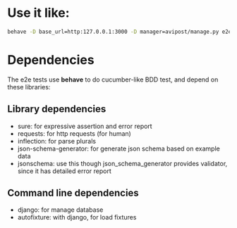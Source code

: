 # Use it like:

``` bash 
behave -D base_url=http:127.0.0.1:3000 -D manager=avipost/manage.py e2e/features/ 
```

# Dependencies

The e2e tests use **behave** to do cucumber-like BDD test, and depend on these libraries:

## Library dependencies

* sure: for expressive assertion and error report
* requests: for http requests (for human)
* inflection: for parse plurals
* json-schema-generator: for generate json schema based on example data
* jsonschema: use this though json_schema_generator provides validator, since it has detailed error report

## Command line dependencies

* django: for manage database
* autofixture: with django, for load fixtures
